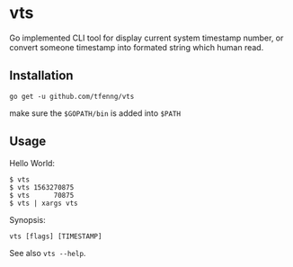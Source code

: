 # vts
Go implemented CLI tool for display current system timestamp number, or convert someone timestamp into formated string which human read.

## Installation

	go get -u github.com/tfenng/vts
	
make sure the `$GOPATH/bin` is added into `$PATH`

## Usage

Hello World:

	$ vts
	$ vts 1563270875
	$ vts      70875
	$ vts | xargs vts

Synopsis:

	vts [flags] [TIMESTAMP]
	
See also `vts --help`.	
